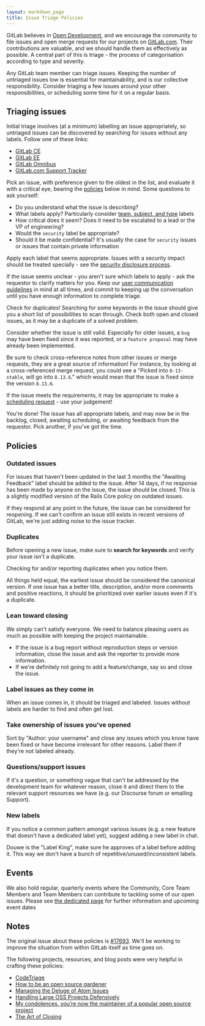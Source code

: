 ```yaml
---
layout: markdown_page
title: Issue Triage Policies
---
```


GitLab believes in [Open Development][open-development], and we encourage the
community to file issues and open merge requests for our projects on
[GitLab.com](https://gitlab.com/groups/gitlab-org). Their contributions are
valuable, and we should handle them as effectively as possible. A central part
of this is triage - the process of categorisation according to type and severity.

Any GitLab team member can triage issues. Keeping the number of untriaged issues
low is essential for maintainability, and is our collective responsibility.
Consider triaging a few issues around your other responsibilities, or scheduling
some time for it on a regular basis.

## Triaging issues

Initial triage involves (at a minimum) labelling an issue appropriately, so
untriaged issues can be discovered by searching for issues without any labels.
Follow one of these links:

* [GitLab CE][ce-issues-query]
* [GitLab EE][ee-issues-query]
* [GitLab Omnibus][omnibus-issues-query]
* [GitLab.com Support Tracker][support-issues-query]

Pick an issue, with preference given to the oldest in the list, and evaluate it with a critical eye, bearing the [policies](#policies) below in mind. Some questions to ask yourself:

* Do you understand what the issue is describing?
* What labels apply? Particularly consider [team, subject, and type](/handbook/engineering/workflow/#workflow-labels) labels
* How critical does it seem? Does it need to be escalated to a lead or the VP of engineering?
* Would the `security` label be appropriate?
* Should it be made confidential? It's usually the case for `security` issues or
  issues that contain private information

Apply each label that seems appropriate. Issues with a security impact should be
treated specially - see the [security disclosure process](/handbook/support/channels/#security-disclosures).

If the issue seems unclear - you aren't sure which labels to apply - ask the
requestor to clarify matters for you. Keep our
[user communication guidelines](/handbook/communication/#user-communication-guidelines) in mind
at all times, and commit to keeping up the conversation until you have enough
information to complete triage.

Check for duplicates! Searching for some keywords in the issue should give you a
short list of possibilities to scan through. Check both open and closed issues,
as it may be a duplicate of a solved problem.

Consider whether the issue is still valid. Especially for older issues, a `bug`
may have been fixed since it was reported, or a `feature proposal` may have
already been implemented.

Be sure to check cross-reference notes from other issues or merge requests, they
are a great source of information! For instance, by looking at a cross-referenced
merge request, you could see a "Picked into `8-13-stable`, will go into `8.13.6`."
which would mean that the issue is fixed since the version `8.13.6`.

If the issue meets the requirements, it may be appropriate to make a
[scheduling request](/handbook/engineering/workflow/#scheduling-issues) - use
your judgement!

You're done! The issue has all appropriate labels, and may now be in the backlog,
closed, awaiting scheduling, or awaiting feedback from the requestor. Pick
another, if you've got the time.

## Policies

### Outdated issues

For issues that haven't been updated in the last 3 months the "Awaiting Feedback" label should be added to the issue. After 14 days, if no response has been made by anyone on the issue, the issue should be closed. This is a slightly modified version of the Rails Core policy on outdated issues.

If they respond at any point in the future, the issue can be considered for reopening. If we can't confirm an issue still exists in recent versions of GitLab, we're just adding noise to the issue tracker.

### Duplicates

Before opening a new issue, make sure to **search for keywords** and verify your issue isn't a duplicate.

Checking for and/or reporting duplicates when you notice them.

All things held equal, the earliest issue should be considered the canonical version. If one issue has a better title, description, and/or more comments and positive reactions, it should be prioritized over earlier issues even if it's a duplicate.

### Lean toward closing

We simply can't satisfy everyone. We need to balance pleasing users as much as possible with keeping the project maintainable.

- If the issue is a bug report without reproduction steps or version information, close the issue and ask the reporter to provide more information.
- If we're definitely not going to add a feature/change, say so and close the issue.

### Label issues as they come in

When an issue comes in, it should be triaged and labeled. Issues without labels are harder to find and often get lost.

### Take ownership of issues you've opened

Sort by "Author: your username" and close any issues which you know have been fixed or have become irrelevant for other reasons. Label them if they're not labeled already.

### Questions/support issues

If it's a question, or something vague that can't be addressed by the development team for whatever reason, close it and direct them to the relevant support resources we have (e.g. our Discourse forum or emailing Support).

### New labels

If you notice a common pattern amongst various issues (e.g. a new feature that doesn't have a dedicated label yet), suggest adding a new label in chat.

Douwe is the "Label King", make sure he approves of a label before adding it. This way we don't have a bunch of repetitive/unused/inconsistent labels.

## Events

We also hold regular, quarterly events where the Community, Core Team Members and Team Members can contribute to tackling some of our open issues. Please see [the dedicated page](/community/issue-bash) for further information and upcoming event dates


## Notes

The original issue about these policies is [#17693][17693]. We'll be working to improve the situation from within GitLab itself as time goes on.

The following projects, resources, and blog posts were very helpful in crafting these policies:

- [CodeTriage][code-triage]
- [How to be an open source gardener][open-source-gardener]
- [Managing the Deluge of Atom Issues][atom-issues]
- [Handling Large OSS Projects Defensively][handling-big-projects]
- [My condolences, you’re now the maintainer of a popular open source project][my-condolences]
- [The Art of Closing][art-of-closing]

[open-development]: https://about.gitlab.com/2015/12/16/improving-open-development-for-everyone/
[ce-issues-query]: https://gitlab.com/gitlab-org/gitlab-ce/issues?scope=all&state=opened&utf8=%E2%9C%93&label_name%5B%5D=No+Label&assignee_id=0
[ee-issues-query]: https://gitlab.com/gitlab-org/gitlab-ee/issues?scope=all&state=opened&utf8=%E2%9C%93&label_name%5B%5D=No+Label&assignee_id=0
[omnibus-issues-query]: https://gitlab.com/gitlab-org/omnibus-gitlab/issues?scope=all&state=opened&utf8=%E2%9C%93&label_name%5B%5D=No+Label&assignee_id=0
[support-issues-query]: https://gitlab.com/gitlab-com/support-forum/issues?scope=all&state=opened&utf8=%E2%9C%93&label_name%5B%5D=No+Label&assignee_id=0
[17693]: https://gitlab.com/gitlab-org/gitlab-ce/issues/17693
[code-triage]: https://www.codetriage.com/
[open-source-gardener]: http://words.steveklabnik.com/how-to-be-an-open-source-gardener
[atom-issues]: http://blog.atom.io/2016/04/19/managing-the-deluge-of-atom-issues.html
[handling-big-projects]: http://artsy.github.io/blog/2016/07/03/handling-big-projects/
[my-condolences]: https://runcommand.io/2016/06/26/my-condolences-youre-now-the-maintainer-of-a-popular-open-source-project/
[art-of-closing]: https://blog.jessfraz.com/post/the-art-of-closing/
